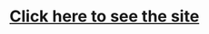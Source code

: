 <html>
<head></head>
<body> 
  <h1><a href="https://htmlpreview.github.io/?https://github.com/miky97it/MeteoPlanck/blob/master/Site/home.html"> Click here to see the site </a></h1>
</body>
</html>
